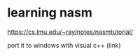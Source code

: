 # learning nasm

https://cs.lmu.edu/~ray/notes/nasmtutorial/

port it to windows with visual c++ (link)

